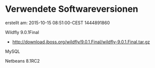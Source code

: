# Verwendete Softwareversionen
erstellt am: 2015-10-15 08:51:00-CEST  1444891860

Wildfly 9.0.1Final
- http://download.jboss.org/wildfly/9.0.1.Final/wildfly-9.0.1.Final.tar.gz

MySQL

Netbeans 8.1RC2

